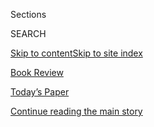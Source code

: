 <div id="app">

<div>

<div class="NYTAppHideMasthead css-zz1s19 e1suatyy0">

<div class="section css-ui9rw0 e1suatyy2">

<div class="css-11hrj97 er09x8g0">

<div class="css-6n7j50">

</div>

<span class="css-1dv1kvn">Sections</span>

<div class="css-10488qs">

<span class="css-1dv1kvn">SEARCH</span>

</div>

[Skip to content](#site-content)[Skip to site index](#site-index)

</div>

<div id="masthead-section-label" class="css-1fnb9ct eaxe0e00">

[Book
Review](https://www.nytimes3xbfgragh.onion/section/books/review)

</div>

<div class="css-10698na e1huz5gh0">

</div>

</div>

<div id="masthead-bar-one" class="section hasLinks css-15hmgas e1csuq9d3">

<div class="css-uqyvli e1csuq9d0">

</div>

<div class="css-1uqjmks e1csuq9d1">

</div>

<div class="css-9e9ivx">

[](https://myaccount.nytimes3xbfgragh.onion/auth/login?response_type=cookie&client_id=vi)

</div>

<div class="css-1bvtpon e1csuq9d2">

[Today’s Paper](https://www.nytimes3xbfgragh.onion/section/todayspaper)

</div>

</div>

</div>

</div>

<div data-aria-hidden="false">

<div id="site-content" data-role="main">

<div id="top-wrapper" class="css-15p45cc eaca97t0" type="top">

<div id="top-slug" class="css-19x0jxb eaca97t1" hidden="">

Advertisement

</div>

[Continue reading the main
story](#after-top)

<div class="ad top-wrapper" style="text-align:center;height:100%;display:block;min-height:90px">

<div id="top" class="place-ad" data-position="top" data-size-key="top">

</div>

</div>

<div id="after-top">

</div>

</div>

<div id="collection-childrens-books" class="section css-15h4p1b e9abtgs0">

<div class="css-1j21atc e1svk9qx1">

<div class="css-fmiefx e1svk9qx2">

<div class="css-1hk7r2m eu54l5x0">

<div id="sponsor-wrapper" class="css-7a1pgi eaca97t0" type="sponsor" hidden="">

<div id="sponsor-slug" class="css-1l4mleb eaca97t1" hidden="">

Supported by

</div>

[Continue reading the main
story](#after-sponsor)

<div id="sponsor" class="ad sponsor-wrapper" style="text-align:left;height:100%;display:block">

</div>

<div id="after-sponsor">

</div>

</div>

</div>

### <span class="css-hue6tr ezz4tcd1">[Books](/section/books)</span>

</div>

<div class="css-nfcc9b e1svk9qx3">

<div class="css-vl9dhg e1svk9qx5">

<div class="css-1nrhkj6 e1svk9qx6">

# Children’s Books

<div class="follow-button-placeholder" data-collection-id="">

</div>

</div>

## <span>Reviews of and essays about children's books from The New York Times.</span>

</div>

</div>

## <span>Reviews of and essays about children's books from The New York Times.</span>

</div>

<div class="css-1rclpnj ekkqrpp0">

<div id="collection-highlights-container" class="section css-18l1u7x e46isfb1">

<div class="css-gfgt40 ekkqrpp1">

## Highlights

1.  ![<span class="css-1nk1g0h e1oaj3zl2"><span class="css-1dv1kvn">Credit</span></span>](https://static01.graylady3jvrrxbe.onion/images/2020/08/09/books/review/09-BKS-YOON-KIDS/09-BKS_YOON_KIDS-videoLarge.jpg)
    
    <div class="css-10wtrbd">
    
    <div class="css-1dqkjed">
    
    [![](https://static01.graylady3jvrrxbe.onion/images/2020/08/09/books/review/09-BKS-YOON-KIDS/09-BKS_YOON_KIDS-thumbStandard.jpg)](/2020/08/01/books/review/brandy-colbert-the-voting-booth.html)
    
    </div>
    
    ## [For Two Teenagers on Election Day, the Political Gets Personal](/2020/08/01/books/review/brandy-colbert-the-voting-booth.html)
    
    In Brandy Colbert’s “The Voting Booth,” a girl who’s been speaking
    out since age 7 helps a drummer make his voice
    heard.
    
    <span class="css-me3p27"></span><span class="css-1dydysp e4e4i5l3"></span><span class="css-9voj2j">By
    <span class="css-1baulvz last-byline" itemprop="name">Nicola
    Yoon</span></span>
    
    </div>

2.  ![<span class="css-1nk1g0h e1oaj3zl2"><span class="css-1dv1kvn">Credit</span></span>](https://static01.graylady3jvrrxbe.onion/images/2020/08/09/books/review/09-BKS-MATHIEU-KIDS/09-BKS_MATHIEU_KIDS-videoLarge.jpg)
    
    <div class="css-10wtrbd">
    
    <div class="css-1dqkjed">
    
    [![](https://static01.graylady3jvrrxbe.onion/images/2020/08/09/books/review/09-BKS-MATHIEU-KIDS/09-BKS_MATHIEU_KIDS-thumbStandard.jpg)](/2020/08/01/books/review/carrie-firestone-dress-coded.html)
    
    </div>
    
    ## [Tank Tops and Short Shorts and Bears, Oh My\!](/2020/08/01/books/review/carrie-firestone-dress-coded.html)
    
    In Carrie Firestone’s “Dress Coded,” a middle school’s sexist dress
    code is more terrifying than the bears wandering through its
    woods.
    
    <span class="css-me3p27"></span><span class="css-1dydysp e4e4i5l3"></span><span class="css-9voj2j">By
    <span class="css-1baulvz last-byline" itemprop="name">Jennifer
    Mathieu</span></span>
    
    </div>

3.  1.  ![<span class="css-1nk1g0h e1oaj3zl2"><span class="css-1dv1kvn">Credit</span></span>](https://static01.graylady3jvrrxbe.onion/images/2020/08/02/books/02BKS-SHER-KIDS/02BKS-SHER-KIDS-videoLarge.jpg)
        
        <div class="css-10wtrbd">
        
        ## [Monsters vs. Aliens](/2020/07/31/books/review/sia-martinez-and-the-moonlit-beginning-of-everything-raquel-vasquez-gilliland.html)
        
        <div class="css-ajkwsy">
        
        [![](https://static01.graylady3jvrrxbe.onion/images/2020/08/02/books/02BKS-SHER-KIDS/02BKS-SHER-KIDS-thumbStandard.jpg)](/2020/07/31/books/review/sia-martinez-and-the-moonlit-beginning-of-everything-raquel-vasquez-gilliland.html)
        
        </div>
        
        In “Sia Martinez and the Moonlit Beginning of Everything,” a
        Mexican-American girl lights candles in the desert for her
        deported mother. Then a spacecraft
        arrives.
        
        <span class="css-me3p27"></span><span class="css-1dydysp e4e4i5l3"></span><span class="css-9voj2j">By
        <span class="css-1baulvz last-byline" itemprop="name">Abby
        Sher</span></span>
        
        </div>
    
    2.  ![<span class="css-1nk1g0h e1oaj3zl2"><span class="css-1dv1kvn">Credit</span></span>](https://static01.graylady3jvrrxbe.onion/images/2020/08/02/books/02BKS-TREUER-KIDS/02BKS-TREUER-KIDS-videoLarge.jpg)
        
        <div class="css-10wtrbd">
        
        ## [A Native American Coming-of-Age and the Uses of Enchantment](/2020/07/31/books/review/the-brave-james-bird.html)
        
        <div class="css-ajkwsy">
        
        [![](https://static01.graylady3jvrrxbe.onion/images/2020/08/02/books/02BKS-TREUER-KIDS/02BKS-TREUER-KIDS-thumbStandard.jpg)](/2020/07/31/books/review/the-brave-james-bird.html)
        
        </div>
        
        In James Bird’s “The Brave,” a boy bullied for his numeric mind
        undergoes a metamorphosis when he’s sent to live on a
        reservation with his Native American
        mother.
        
        <span class="css-me3p27"></span><span class="css-1dydysp e4e4i5l3"></span><span class="css-9voj2j">By
        <span class="css-1baulvz last-byline" itemprop="name">David
        Treuer</span></span>
        
        </div>

</div>

</div>

<div id="mid1-wrapper" class="css-1mn4oms eaca97t0" type="rank">

<div id="mid1-slug" class="css-1tag3rd eaca97t1">

Advertisement

</div>

[Continue reading the main
story](#after-mid1)

<div id="mid1" class="ad mid1-wrapper" style="text-align:center;height:100%;display:block">

</div>

<div id="after-mid1">

</div>

</div>

<div class="section css-jhqenn ep7jkp60">

## [](#)

1.  ![<span class="css-1hhnwbi e1oaj3zl2"><span class="css-1dv1kvn">Credit</span>
    </span>](https://static01.graylady3jvrrxbe.onion/images/2020/04/12/books/review/12PictureThis-08_SUB01/12PictureThis-08_SUB01-videoLarge.jpg)
    
    <div class="css-10wtrbd">
    
    ## [From Haiku to Spoken Word, Picture Books That Bring Poetry to Kids](/2020/04/10/books/review/picture-books-poetry.html)
    
    Nursery rhymes, recipes, social justice, even a construction site
    provide lively fodder for a new selection of illustrated
    verse.
    
    <span class="css-me3p27"></span><span class="css-1dydysp e4e4i5l3"></span><span class="css-9voj2j">By
    <span class="css-1baulvz last-byline" itemprop="name">Gregory
    Cowles</span></span>
    
    </div>

2.  ![<span class="css-1hhnwbi e1oaj3zl2"><span class="css-1dv1kvn">Credit</span></span>](https://static01.graylady3jvrrxbe.onion/images/2020/03/22/books/review/22PictureThis-Russo/22PictureThis-Russo-videoLarge.jpg)
    
    <div class="css-10wtrbd">
    
    ## [Picture Books That Show the World Through a Child’s Eyes](/2020/03/20/books/review/picture-books-colin-meloy-jillian-tamaki-serge-bloch.html)
    
    Playing, dreaming, speaking up, absolutely not going to sleep: New
    books from Colin Meloy, Jillian Tamaki and more open vistas for
    little
    readers.
    
    <span class="css-me3p27"></span><span class="css-1dydysp e4e4i5l3"></span><span class="css-9voj2j">By
    <span class="css-1baulvz last-byline" itemprop="name">Maria
    Russo</span></span>
    
    </div>

3.  ![<span class="css-1hhnwbi e1oaj3zl2"><span class="css-1dv1kvn">Credit</span>From
    "What Color Is
    Night?"</span>](https://static01.graylady3jvrrxbe.onion/images/2019/11/24/books/review/24PictureThis-01/24PictureThis-01-videoLarge.jpg)
    
    <div class="css-10wtrbd">
    
    ## [Kids Have Questions. These Picture Books Have Answers.](/2019/11/22/books/review/isabelle-arsenault-grant-snider-little-libraries-picture-books.html)
    
    New books from Isabelle Arsenault, Grant Snider and more speak to
    children’s curiosity about everything from the color of nighttime to
    difficult stuff in the
    news.
    
    <span class="css-me3p27"></span><span class="css-1dydysp e4e4i5l3"></span><span class="css-9voj2j">By
    <span class="css-1baulvz last-byline" itemprop="name">Maria
    Russo</span></span>
    
    </div>

4.  ![<span class="css-1hhnwbi e1oaj3zl2"><span class="css-1dv1kvn">Credit</span></span>](https://static01.graylady3jvrrxbe.onion/images/2020/01/05/books/review/05PictureThis-RUSSO/05PictureThis-RUSSO-videoLarge.jpg)
    
    <div class="css-10wtrbd">
    
    ## [Got Snow? Wintertime Treats for Children’s Eyes and Ears](/2019/12/30/books/review/grace-lin-lynne-rae-perkins-j-patrick-lewis-snow-picture-books.html)
    
    New picture books from Grace Lin, Lynne Rae Perkins, J. Patrick
    Lewis and more celebrate the snowy season and the brave, fascinating
    creatures who revel in it.
    
    <span class="css-me3p27"></span>
    
    </div>

</div>

</div>

<div class="css-185go5a e1o5byef0">

<div class="css-15cbhtu">

  - [Latest](#stream-panel)
  - <span class="css-6n7j50">Search</span>
    <div class="control">
    <div class="label-container css-1dv1kvn">
    Search
    </div>
    <div class="css-wm4t3d">
    **<span id="clear-search-input" class="css-1dv1kvn">Clear this text
    input</span>
    </div>
    </div>
    <span class="css-1iovbfw"></span>

<div id="stream-panel" class="section css-8msx5b e1jz0cab1">

<div class="css-13mho3u">

1.  
    
    <div class="css-1cp3ece">
    
    <div class="css-1l4spti">
    
    [](/2020/07/24/books/review/hilary-mckay-the-time-of-green-magic.html)
    
    <div class="css-79elbk">
    
    ![](https://static01.graylady3jvrrxbe.onion/images/2020/07/26/books/review/26-BKS-SMITH-KIDS/26-BKS-SMITH-KIDS-thumbWide-v3.jpg?quality=75&auto=webp&disable=upscale)
    
    </div>
    
    ## When a Bookish Girl’s Imagination (Truly\!) Takes Flight
    
    With nods to Narnia, Hogwarts, E. Nesbit and Frances Hodgson
    Burnett, Hilary McKay’s “The Time of Green Magic” is a love letter
    to the literary canon.
    
    <div class="css-1nqbnmb ea5icrr0">
    
    By <span class="css-1n7hynb">Sarah Harrison
    Smith</span>
    
    </div>
    
    </div>
    
    <div class="css-1lc2l26 e1xfvim33">
    
    </div>
    
    </div>

2.  
    
    <div class="css-1cp3ece">
    
    <div class="css-1l4spti">
    
    [](/2020/07/18/books/review/joan-bauer-raising-lumie.html)
    
    <div class="css-79elbk">
    
    ![](https://static01.graylady3jvrrxbe.onion/images/2020/07/26/books/review/26-BKS_EGAN_KIDS/26-BKS_EGAN_KIDS-thumbWide-v5.jpg?quality=75&auto=webp&disable=upscale)
    
    </div>
    
    ## Learning to Heal, With a Little Fur Machine
    
    In Joan Bauer’s “Raising Lumie,” training a future guide dog helps a
    newly orphaned girl navigate loss.
    
    <div class="css-1nqbnmb ea5icrr0">
    
    By <span class="css-1n7hynb">Elisabeth
    Egan</span>
    
    </div>
    
    </div>
    
    <div class="css-1lc2l26 e1xfvim33">
    
    </div>
    
    </div>

3.  
    
    <div class="css-1cp3ece">
    
    <div class="css-1l4spti">
    
    [](/2020/06/27/books/review/we-are-not-from-here-jenny-torres-sanchez.html)
    
    <div class="css-79elbk">
    
    ![](https://static01.graylady3jvrrxbe.onion/images/2020/07/05/books/review/05-BKS_MENDOZA_KIDS/05-BKS_MENDOZA_KIDS-thumbWide-v2.jpg?quality=75&auto=webp&disable=upscale)
    
    </div>
    
    ## Brave Teenage Refugees Seek a Home of the Free
    
    In Jenny Torres Sanchez’ “We Are Not From Here,” three Guatemalan
    teenagers embark on a harrowing journey through Mexico to the U.S.
    border.
    
    <div class="css-1nqbnmb ea5icrr0">
    
    By <span class="css-1n7hynb">Paola
    Mendoza</span>
    
    </div>
    
    </div>
    
    <div class="css-1lc2l26 e1xfvim33">
    
    </div>
    
    </div>

4.  
    
    <div class="css-1cp3ece">
    
    <div class="css-1l4spti">
    
    [](/2020/06/27/books/review/erin-entrada-kelly-we-dream-of-space.html)
    
    <div class="css-79elbk">
    
    ![](https://static01.graylady3jvrrxbe.onion/images/2020/07/05/books/review/05-BKS-BUSH_KIDS/05-BKS-BUSH_KIDS-thumbWide-v2.jpg?quality=75&auto=webp&disable=upscale)
    
    </div>
    
    ## Preparing to Launch: Three Adolescents Count Down to Adulthood
    
    Erin Entrada Kelly’s “We Dream of Space” follows three siblings,
    adrift in a dysfunctional family, as they await the shuttle
    Challenger’s liftoff.
    
    <div class="css-1nqbnmb ea5icrr0">
    
    By <span class="css-1n7hynb">Catherine
    Bush</span>
    
    </div>
    
    </div>
    
    <div class="css-1lc2l26 e1xfvim33">
    
    </div>
    
    </div>

5.  
    
    <div class="css-1cp3ece">
    
    <div class="css-1l4spti">
    
    [](/2020/06/12/books/review/kelly-yang-parachutes.html)
    
    <div class="css-79elbk">
    
    ![](https://static01.graylady3jvrrxbe.onion/images/2020/06/21/books/review/21-BKS-VALBY_KIDS/21-BKS-VALBY_KIDS-thumbWide.jpg?quality=75&auto=webp&disable=upscale)
    
    </div>
    
    ## Parachuting In, Then Speaking Out
    
    In Kelly Yang’s “Parachutes,” two very different girls at the same
    prep school take a sledgehammer to rape culture.
    
    <div class="css-1nqbnmb ea5icrr0">
    
    By <span class="css-1n7hynb">Karen
    Valby</span>
    
    </div>
    
    </div>
    
    <div class="css-1lc2l26 e1xfvim33">
    
    </div>
    
    </div>

6.  
    
    <div class="css-1cp3ece">
    
    <div class="css-1l4spti">
    
    [](/2020/06/12/books/review/candace-bushnell-katie-cotugno-rules-for-being-a-girl.html)
    
    <div class="css-79elbk">
    
    ![](https://static01.graylady3jvrrxbe.onion/images/2020/06/21/books/review/21-BKS-SUMMER_KIDS/21-BKS-SUMMER_KIDS-thumbWide.jpg?quality=75&auto=webp&disable=upscale)
    
    </div>
    
    ## Crushing: A Schoolgirl’s Beloved Teacher Crosses the Line
    
    In Candace Bushnell and Katie Cotugno’s “Rules for Being a Girl,” a
    high school senior is delighted to be alone with a teacher she has a
    crush on — until he kisses her.
    
    <div class="css-1nqbnmb ea5icrr0">
    
    By <span class="css-1n7hynb">Courtney
    Summers</span>
    
    </div>
    
    </div>
    
    <div class="css-1lc2l26 e1xfvim33">
    
    </div>
    
    </div>

7.  
    
    <div class="css-1cp3ece">
    
    <div class="css-1l4spti">
    
    [](/2020/06/06/books/review/lauren-wolk-echo-mountain.html)
    
    <div class="css-79elbk">
    
    ![](https://static01.graylady3jvrrxbe.onion/images/2020/06/14/books/review/14-BKS-EGAN_KIDS/14-BKS-EGAN_KIDS-thumbWide.jpg?quality=75&auto=webp&disable=upscale)
    
    </div>
    
    ## Girl Moves Mountains After Mountain Moves Her
    
    In Lauren Wolk’s “Echo Mountain,” 12-year-old Ellie experiences both
    the horrors and the healing powers of nature when hard times force
    her family to return to the land.
    
    <div class="css-1nqbnmb ea5icrr0">
    
    By <span class="css-1n7hynb">Kate
    Egan</span>
    
    </div>
    
    </div>
    
    <div class="css-1lc2l26 e1xfvim33">
    
    </div>
    
    </div>

8.  
    
    <div class="css-1cp3ece">
    
    <div class="css-1l4spti">
    
    [](/2020/06/06/books/review/wink-rob-harrell.html)
    
    <div class="css-79elbk">
    
    ![](https://static01.graylady3jvrrxbe.onion/images/2020/06/14/books/review/14-BKS-BLACK_KIDS/14-BKS-BLACK_KIDS-thumbWide.jpg?quality=75&auto=webp&disable=upscale)
    
    </div>
    
    ## ‘Seventh Grade\! Now in WonkyVision\!’
    
    In Rob Harrell’s “Wink,” middle school social drama and an
    eyesight-threatening cancer are a lot for one kid to handle. Humor
    helps.
    
    <div class="css-1nqbnmb ea5icrr0">
    
    By <span class="css-1n7hynb">Michael Ian
    Black</span>
    
    </div>
    
    </div>
    
    <div class="css-1lc2l26 e1xfvim33">
    
    </div>
    
    </div>

9.  
    
    <div class="css-1cp3ece">
    
    <div class="css-1l4spti">
    
    [](/2020/05/30/books/review/thieves-of-weirdwood-christian-mckay-heidicker.html)
    
    <div class="css-79elbk">
    
    ![](https://static01.graylady3jvrrxbe.onion/images/2020/06/07/books/review/07-BKS-HANDY_KIDS/07-BKS-HANDY_KIDS-thumbWide.jpg?quality=75&auto=webp&disable=upscale)
    
    </div>
    
    ## A Tale of Twinned Cities
    
    In William Shivering’s “Thieves of Weirdwood,” a mirror city’s
    buildings and streets physically reflect the hopes and fears of a
    “normal,” grim, Dickensian city’s residents.
    
    <div class="css-1nqbnmb ea5icrr0">
    
    By <span class="css-1n7hynb">Bruce
    Handy</span>
    
    </div>
    
    </div>
    
    <div class="css-1lc2l26 e1xfvim33">
    
    </div>
    
    </div>

10. 
    
    <div class="css-1cp3ece">
    
    <div class="css-1l4spti">
    
    [](/2020/05/30/books/review/katherine-applegate-the-one-and-only-bob.html)
    
    <div class="css-79elbk">
    
    ![](https://static01.graylady3jvrrxbe.onion/images/2020/06/07/books/review/07-BKS-MARCUS_KIDS/07-BKS-MARCUS_KIDS-thumbWide.jpg?quality=75&auto=webp&disable=upscale)
    
    </div>
    
    ## For Fans of Ivan, the Answer to ‘What About Bob?’
    
    In Katherine Applegate’s “The One and Only Bob,” Ivan’s best buddy
    strikes out on his own.
    
    <div class="css-1nqbnmb ea5icrr0">
    
    By <span class="css-1n7hynb">Leonard S. Marcus</span>
    
    </div>
    
    </div>
    
    <div class="css-1lc2l26 e1xfvim33">
    
    </div>
    
    </div>

<div class="css-13mho3u">

<div class="css-1t62hi8">

<div class="css-1stvaey">

Show
More

<div>

<div style="border:0;clip:rect(0 0 0 0);height:1px;margin:-1px;overflow:hidden;white-space:nowrap;padding:0;width:1px;position:absolute" data-role="log" data-aria-live="assertive">

</div>

<div style="border:0;clip:rect(0 0 0 0);height:1px;margin:-1px;overflow:hidden;white-space:nowrap;padding:0;width:1px;position:absolute" data-role="log" data-aria-live="assertive">

</div>

<div style="border:0;clip:rect(0 0 0 0);height:1px;margin:-1px;overflow:hidden;white-space:nowrap;padding:0;width:1px;position:absolute" data-role="log" data-aria-live="polite">

</div>

<div style="border:0;clip:rect(0 0 0 0);height:1px;margin:-1px;overflow:hidden;white-space:nowrap;padding:0;width:1px;position:absolute" data-role="log" data-aria-live="polite">

</div>

</div>

</div>

</div>

</div>

</div>

<div class="css-g6hk37 supplemental">

<div id="mid2-wrapper" class="css-10wkyv7 eaca97t0" type="lede">

<div id="mid2-slug" class="css-1tag3rd eaca97t1">

Advertisement

</div>

[Continue reading the main
story](#after-mid2)

<div id="mid2" class="ad mid2-wrapper" style="text-align:center;height:100%;display:block;min-height:250px">

</div>

<div id="after-mid2">

</div>

</div>

<div id="mktg-wrapper" class="css-oxle51 eaca97t0" type="mktg">

<div id="mktg-slug" class="css-1tag3rd eaca97t1">

Advertisement

</div>

[Continue reading the main
story](#after-mktg)

<div id="mktg" class="ad mktg-wrapper" style="text-align:center;height:100%;display:block">

</div>

<div id="after-mktg">

</div>

</div>

</div>

</div>

</div>

</div>

</div>

</div>

## Site Index

<div>

</div>

## Site Information Navigation

  - [© <span>2020</span> <span>The New York Times
    Company</span>](https://help.nytimes3xbfgragh.onion/hc/en-us/articles/115014792127-Copyright-notice)

<!-- end list -->

  - [NYTCo](https://www.nytco.com/)
  - [Contact
    Us](https://help.nytimes3xbfgragh.onion/hc/en-us/articles/115015385887-Contact-Us)
  - [Work with us](https://www.nytco.com/careers/)
  - [Advertise](https://nytmediakit.com/)
  - [T Brand Studio](http://www.tbrandstudio.com/)
  - [Your Ad
    Choices](https://www.nytimes3xbfgragh.onion/privacy/cookie-policy#how-do-i-manage-trackers)
  - [Privacy](https://www.nytimes3xbfgragh.onion/privacy)
  - [Terms of
    Service](https://help.nytimes3xbfgragh.onion/hc/en-us/articles/115014893428-Terms-of-service)
  - [Terms of
    Sale](https://help.nytimes3xbfgragh.onion/hc/en-us/articles/115014893968-Terms-of-sale)
  - [Site
    Map](https://spiderbites.nytimes3xbfgragh.onion)
  - [Help](https://help.nytimes3xbfgragh.onion/hc/en-us)
  - [Subscriptions](https://www.nytimes3xbfgragh.onion/subscription?campaignId=37WXW)

</div>

</div>
